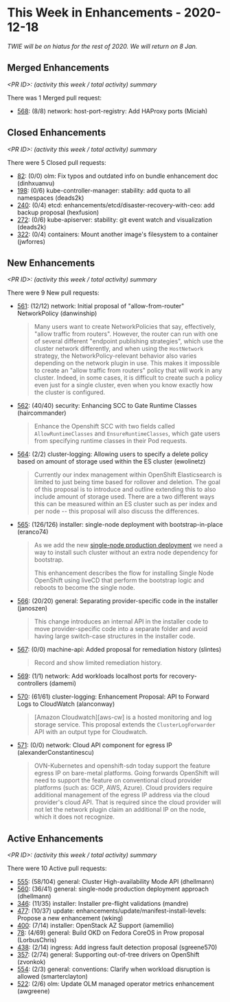 # This Week in Enhancements - 2020-12-18

*TWIE will be on hiatus for the rest of 2020. We will return on 8 Jan.*

## Merged Enhancements

*&lt;PR ID&gt;: (activity this week / total activity) summary*

There was 1 Merged pull request:

- [568](https://github.com/openshift/enhancements/pull/568): (8/8) network: host-port-registry: Add HAProxy ports (Miciah)

## Closed Enhancements

*&lt;PR ID&gt;: (activity this week / total activity) summary*

There were 5 Closed pull requests:

- [82](https://github.com/openshift/enhancements/pull/82): (0/0) olm: Fix typos and outdated info on bundle enhancement doc (dinhxuanvu)
- [198](https://github.com/openshift/enhancements/pull/198): (0/6) kube-controller-manager: stability: add quota to all namespaces (deads2k)
- [240](https://github.com/openshift/enhancements/pull/240): (0/4) etcd: enhancements/etcd/disaster-recovery-with-ceo: add backup proposal (hexfusion)
- [272](https://github.com/openshift/enhancements/pull/272): (0/6) kube-apiserver: stability: git event watch and visualization (deads2k)
- [322](https://github.com/openshift/enhancements/pull/322): (0/4) containers: Mount another image's filesystem to a container (jwforres)

## New Enhancements

*&lt;PR ID&gt;: (activity this week / total activity) summary*

There were 9 New pull requests:

- [561](https://github.com/openshift/enhancements/pull/561): (12/12) network: Initial proposal of "allow-from-router" NetworkPolicy (danwinship)

  > Many users want to create NetworkPolicies that say, effectively, "allow traffic from routers". However, the router can run with one of several different "endpoint publishing strategies", which use the cluster network differently, and when using the `HostNetwork` strategy, the NetworkPolicy-relevant behavior also varies depending on the network plugin in use. This makes it impossible to create an "allow traffic from routers" policy that will work in any cluster. Indeed, in some cases, it is difficult to create such a policy even just for a single cluster, even when you know exactly how the cluster is configured.

- [562](https://github.com/openshift/enhancements/pull/562): (40/40) security: Enhancing SCC to Gate Runtime Classes (haircommander)

  > Enhance the Openshift SCC with two fields called `AllowRuntimeClasses` and `EnsureRuntimeClasses`, which gate users from specifying runtime classes in their Pod requests.

- [564](https://github.com/openshift/enhancements/pull/564): (2/2) cluster-logging: Allowing users to specify a delete policy based on amount of storage used within the ES cluster (ewolinetz)

  > Currently our index management within OpenShift Elasticsearch is limited to just being time based for rollover and deletion. The goal of this proposal is to introduce and outline extending this to also include amount of storage used. There are a two different ways this can be measured within an ES cluster such as per index and per node -- this proposal will also discuss the differences.

- [565](https://github.com/openshift/enhancements/pull/565): (126/126) installer: single-node deployment with bootstrap-in-place (eranco74)

  > As we add the new [single-node production deployment](https://github.com/openshift/enhancements/pull/560/files) we need a way to install such cluster without an extra node dependency for bootstrap.
  >
  > This enhancement describes the flow for installing Single Node OpenShift using liveCD that perform the bootstrap logic and reboots to become the single node.

- [566](https://github.com/openshift/enhancements/pull/566): (20/20) general: Separating provider-specific code in the installer (janoszen)

  > This change introduces an internal API in the installer code to move provider-specific code into a separate folder and avoid having large switch-case structures in the installer code.

- [567](https://github.com/openshift/enhancements/pull/567): (0/0) machine-api: Added proposal for remediation history (slintes)

  > Record and show limited remediation history.

- [569](https://github.com/openshift/enhancements/pull/569): (1/1) network: Add workloads localhost ports for recovery-controllers (damemi)

- [570](https://github.com/openshift/enhancements/pull/570): (61/61) cluster-logging: Enhancement Proposal: API to Forward Logs to CloudWatch (alanconway)

  > [Amazon Cloudwatch][aws-cw] is a hosted monitoring and log storage service. This proposal extends the `ClusterLogForwarder` API with an output type for Cloudwatch.

- [571](https://github.com/openshift/enhancements/pull/571): (0/0) network: Cloud API component for egress IP (alexanderConstantinescu)

  > OVN-Kubernetes and openshift-sdn today support the feature egress IP on bare-metal platforms. Going forwards OpenShift will need to support the feature on conventional cloud provider platforms (such as: GCP, AWS, Azure). Cloud providers require additional management of the egress IP address via the cloud provider's cloud API. That is required since the cloud provider will not let the network plugin claim an additional IP on the node, which it does not recognize.

## Active Enhancements

*&lt;PR ID&gt;: (activity this week / total activity) summary*

There were 10 Active pull requests:

- [555](https://github.com/openshift/enhancements/pull/555): (58/104) general: Cluster High-availability Mode API (dhellmann)
- [560](https://github.com/openshift/enhancements/pull/560): (36/41) general: single-node production deployment approach (dhellmann)
- [346](https://github.com/openshift/enhancements/pull/346): (11/35) installer: Installer pre-flight validations (mandre)
- [477](https://github.com/openshift/enhancements/pull/477): (10/37) update: enhancements/update/manifest-install-levels: Propose a new enhancement (wking)
- [400](https://github.com/openshift/enhancements/pull/400): (7/14) installer: OpenStack AZ Support (iamemilio)
- [78](https://github.com/openshift/enhancements/pull/78): (4/69) general: Build OKD on Fedora CoreOS in Prow proposal (LorbusChris)
- [438](https://github.com/openshift/enhancements/pull/438): (2/14) ingress: Add ingress fault detection proposal (sgreene570)
- [357](https://github.com/openshift/enhancements/pull/357): (2/74) general: Supporting out-of-tree drivers on OpenShift (zvonkok)
- [554](https://github.com/openshift/enhancements/pull/554): (2/3) general: conventions: Clarify when workload disruption is allowed (smarterclayton)
- [522](https://github.com/openshift/enhancements/pull/522): (2/6) olm: Update OLM managed operator metrics enhancement (awgreene)
